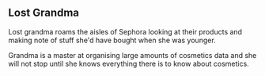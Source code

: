 Lost Grandma
------------

Lost grandma roams the aisles of Sephora looking at their products and making note of stuff she'd have bought when she was younger.

Grandma is a master at organising large amounts of cosmetics data and she will not stop until she knows everything there is to know about cosmetics.


